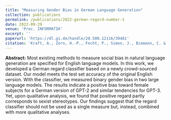 ```yaml
---
title: "Measuring Gender Bias in German Language Generation"
collection: publications
permalink: /publications/2022-german-regard-number-1
date: 2022-09-29
venue: 'Proc. INFORMATIK'
excerpt: ''
paperurl: 'https://dl.gi.de/handle/20.500.12116/39481'
citation: 'Kraft, A., Zorn, H.-P., Fecht, P., Simon, J., Biemann, C. & Usbeck, R., (2022). Measuring Gender Bias in German Language Generation. In: Demmler, D., Krupka, D. & Federrath, H. (Hrsg.), INFORMATIK 2022. Gesellschaft für Informatik, Bonn. (p. 1257-1274). DOI: 10.18420/inf2022_108'
---
```

**Abstract:** Most existing methods to measure social bias in natural language generation are specified
for English language models. In this work, we developed a German regard classifier based on a newly
crowd-sourced dataset. Our model meets the test set accuracy of the original English version. With
the classifier, we measured binary gender bias in two large language models. The results indicate a
positive bias toward female subjects for a German version of GPT-2 and similar tendencies for GPT-3.
Yet, upon qualitative analysis, we found that positive regard partly corresponds to sexist stereotypes.
Our findings suggest that the regard classifier should not be used as a single measure but, instead,
combined with more qualitative analyses.


